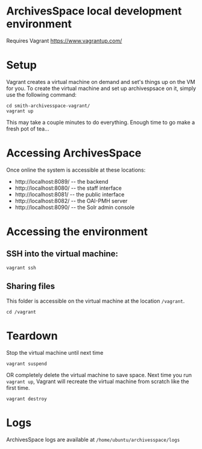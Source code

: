 # ArchivesSpace local development environment
Requires Vagrant https://www.vagrantup.com/

# Setup
Vagrant creates a virtual machine on demand and set's things up on the VM for you. To create the virtual machine and set up archivespsace on it, simply use the following command:
```
cd smith-archivesspace-vagrant/
vagrant up
```
This may take a couple minutes to do everything. Enough time to go make a fresh pot of tea...

# Accessing ArchivesSpace
Once online the system is accessible at these locations:
- http://localhost:8089/ -- the backend
- http://localhost:8080/ -- the staff interface
- http://localhost:8081/ -- the public interface
- http://localhost:8082/ -- the OAI-PMH server
- http://localhost:8090/ -- the Solr admin console

# Accessing the environment
## SSH into the virtual machine:
```
vagrant ssh
```

## Sharing files
This folder is accessible on the virtual machine at the location ```/vagrant```.
```
cd /vagrant
```

# Teardown
Stop the virtual machine until next time
```
vagrant suspend
```

OR completely delete the virtual machine to save space. Next time you run ```vagrant up```, Vagrant will recreate the virtual machine from scratch like the first time.
```
vagrant destroy
```
# Logs
ArchivesSpace logs are available at ```/home/ubuntu/archivesspace/logs```
